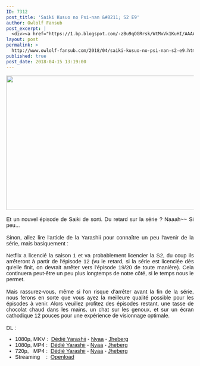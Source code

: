 ```yaml
---
ID: 7312
post_title: 'Saiki Kusuo no Psi-nan &#8211; S2 E9'
author: Owlolf Fansub
post_excerpt: |
  <div><a href="https://1.bp.blogspot.com/-zBu9qOGRrsk/WtMxVk1KuHI/AAAAAAAAB4I/oIJ7w_TQCfcclsJV7sVB_HUXnP8GdWDzgCLcBGAs/s1600/veiyUTQ.png"><img border="0" height="360" src="https://1.bp.blogspot.com/-zBu9qOGRrsk/WtMxVk1KuHI/AAAAAAAAB4I/oIJ7w_TQCfcclsJV7sVB_HUXnP8GdWDzgCLcBGAs/s640/veiyUTQ.png" width="640"></a></div><br><div><span>Et un nouvel &eacute;pisode de Saiki de sorti. Du retard sur la s&eacute;rie ? Naaah~~ Si peu...</span></div><div><br></div><div><span>Sinon, allez lire l'article de la Yarashii pour conna&icirc;tre un peu l'avenir de la s&eacute;rie, mais basiquement :</span></div><div><span><br></span></div><div><span>Netflix a licenci&eacute; la saison 1 et va probablement licencier la S2, du coup ils arr&ecirc;teront &agrave; partir de l'&eacute;pisode 12 (vu le retard, si la s&eacute;rie est licenci&eacute;e d&egrave;s qu'elle finit, on devrait arr&ecirc;ter vers l'&eacute;pisode 19/20 de toute mani&egrave;re). Cela continuera peut-&ecirc;tre un peu plus longtemps de notre c&ocirc;t&eacute;, si le temps nous le permet.</span></div><div><br></div><div><span>Mais rassurez-vous, m&ecirc;me si l'on risque d'arr&ecirc;ter avant la fin de la s&eacute;rie, nous ferons en sorte que vous ayez la meilleure qualit&eacute; possible pour les &eacute;pisodes &agrave; venir. Alors veuillez profitez des &eacute;pisodes restant, une tasse de chocolat chaud dans les mains, un chat sur les genoux, et sur un &eacute;cran cathodique 12 pouces pour une exp&eacute;rience de visionnage optimale. </span></div><br><span>DL :&nbsp;</span><br><a name="more"></a><ul><span><li>1080p, MKV :&nbsp; <a href="https://ddl.yarashii.fr/Animes/Saiki%20Kusuo/Saison%202/FHD10/%5BYarashii%20-%20Owlolf%5D%20Saiki%20Kusuo%20no%20Psi%20Nan%20S2%2009%20-%20FHD%2010%20bits.mkv">D&eacute;di&eacute; Yarashii</a><span> - </span><a href="https://nyaa.si/view/1026963">Nyaa</a><span> - </span><a href="http://jheberg.net/captcha/yarashii-owlolf-saiki-kusuo-no-psi-nan-s2-09-fhd-1/">Jheberg</a></li><li><span>1080p, MP4 :</span><span>&nbsp;&nbsp;</span><a href="https://ddl.yarashii.fr/Animes/Saiki%20Kusuo/Saison%202/FHD8/%5BYarashii%20-%20Owlolf%5D%20Saiki%20Kusuo%20no%20Psi%20Nan%20S2%2009%20-%20FHD%208%20bits.mp4">D&eacute;di&eacute; Yarashii</a><span>&nbsp;-&nbsp;</span><a href="https://nyaa.si/view/1026962">Nyaa</a><span>&nbsp;-&nbsp;</span><a href="http://jheberg.net/captcha/yarashii-owlolf-saiki-kusuo-no-psi-nan-s2-09-hd-8/">Jheberg</a></li><li><span>720p, &nbsp; MP4 :</span><span>&nbsp;&nbsp;</span><a href="https://ddl.yarashii.fr/Animes/Saiki%20Kusuo/Saison%202/HD8/%5BYarashii%20-%20Owlolf%5D%20Saiki%20Kusuo%20no%20Psi%20Nan%20S2%2009%20-%20HD%208%20bits.mp4">D&eacute;di&eacute; Yarashii</a><span>&nbsp;-&nbsp;</span><a href="https://nyaa.si/view/1026961">Nyaa</a><span>&nbsp;-&nbsp;</span><a href="http://jheberg.net/captcha/yarashii-owlolf-saiki-kusuo-no-psi-nan-s2-08-hd-2/">Jheberg</a></li><li>Streaming &nbsp; &nbsp;: &nbsp;<a href="https://openload.co/embed/KvKMiwQP57w/%5BYarashii_-_Owlolf%5D_Saiki_Kusuo_no_%CE%A8-nan_S2_-_09_VOSTFR_%281920x1080_x264_AAC_8_bits%29.mp4">Openload</a></li></span></ul>
layout: post
permalink: >
  http://www.owlolf-fansub.com/2018/04/saiki-kusuo-no-psi-nan-s2-e9.html
published: true
post_date: 2018-04-15 13:19:00
---
```

<div class="separator" style="clear: both; text-align: center;"><a href="https://1.bp.blogspot.com/-zBu9qOGRrsk/WtMxVk1KuHI/AAAAAAAAB4I/oIJ7w_TQCfcclsJV7sVB_HUXnP8GdWDzgCLcBGAs/s1600/veiyUTQ.png" imageanchor="1"><img border="0" data-original-height="900" data-original-width="1600" height="360" src="https://united-subs.dearclouds.com/wp-content/uploads/2018/05/a069349792a79ea1e1a64b03ddc8580d.jpg" width="640" /></a></div><br /><div style="text-align: justify;"><span style="font-family: &quot;arial&quot; , &quot;helvetica&quot; , sans-serif; font-size: 11pt;">Et un nouvel épisode de Saiki de sorti. Du retard sur la série ? Naaah~~ Si peu...</span></div><div style="text-align: justify;"><br /></div><div style="text-align: justify;"><span style="font-family: &quot;arial&quot; , &quot;helvetica&quot; , sans-serif; font-size: 11pt;">Sinon, allez lire l'article de la Yarashii pour connaître un peu l'avenir de la série, mais basiquement :</span></div><div style="text-align: justify;"><span style="font-family: &quot;arial&quot; , &quot;helvetica&quot; , sans-serif; font-size: 11pt;"><br /></span></div><div style="text-align: justify;"><span style="font-family: &quot;arial&quot; , &quot;helvetica&quot; , sans-serif; font-size: 11pt;">Netflix a licencié la saison 1 et va probablement licencier la S2, du coup ils arrêteront à partir de l'épisode 12 (vu le retard, si la série est licenciée dès qu'elle finit, on devrait arrêter vers l'épisode 19/20 de toute manière). Cela continuera peut-être un peu plus longtemps de notre côté, si le temps nous le permet.</span></div><div style="text-align: justify;"><br /></div><div style="text-align: justify;"><span style="font-family: &quot;arial&quot; , &quot;helvetica&quot; , sans-serif; font-size: 11pt;">Mais rassurez-vous, même si l'on risque d'arrêter avant la fin de la série, nous ferons en sorte que vous ayez la meilleure qualité possible pour les épisodes à venir. Alors veuillez profitez des épisodes restant, une tasse de chocolat chaud dans les mains, un chat sur les genoux, et sur un écran cathodique 12 pouces pour une expérience de visionnage optimale. </span></div><br /><span style="font-family: &quot;arial&quot; , &quot;helvetica&quot; , sans-serif; font-size: 11pt;">DL :&nbsp;</span><br /><a name='more'></a><ul><span style="font-family: &quot;arial&quot; , &quot;helvetica&quot; , sans-serif; font-size: 11pt;"><li>1080p, MKV :&nbsp; <a href="https://ddl.yarashii.fr/Animes/Saiki%20Kusuo/Saison%202/FHD10/%5BYarashii%20-%20Owlolf%5D%20Saiki%20Kusuo%20no%20Psi%20Nan%20S2%2009%20-%20FHD%2010%20bits.mkv" style="font-family: arial, helvetica, sans-serif; font-size: 14.6667px;">Dédié Yarashii</a><span style="font-family: &quot;arial&quot; , &quot;helvetica&quot; , sans-serif; font-size: 14.6667px;"> - </span><a href="https://nyaa.si/view/1026963" style="font-family: arial, helvetica, sans-serif; font-size: 14.6667px;">Nyaa</a><span style="font-family: &quot;arial&quot; , &quot;helvetica&quot; , sans-serif; font-size: 14.6667px;"> - </span><a href="http://jheberg.net/captcha/yarashii-owlolf-saiki-kusuo-no-psi-nan-s2-09-fhd-1/" style="font-family: arial, helvetica, sans-serif; font-size: 14.6667px;">Jheberg</a></li><li><span style="font-family: &quot;arial&quot; , &quot;helvetica&quot; , sans-serif; font-size: 14.6667px;">1080p, MP4 :</span><span style="font-family: &quot;arial&quot; , &quot;helvetica&quot; , sans-serif; font-size: 14.6667px;">&nbsp;&nbsp;</span><a href="https://ddl.yarashii.fr/Animes/Saiki%20Kusuo/Saison%202/FHD8/%5BYarashii%20-%20Owlolf%5D%20Saiki%20Kusuo%20no%20Psi%20Nan%20S2%2009%20-%20FHD%208%20bits.mp4" style="font-family: arial, helvetica, sans-serif; font-size: 14.6667px;">Dédié Yarashii</a><span style="font-family: &quot;arial&quot; , &quot;helvetica&quot; , sans-serif; font-size: 14.6667px;">&nbsp;-&nbsp;</span><a href="https://nyaa.si/view/1026962" style="font-family: arial, helvetica, sans-serif; font-size: 14.6667px;">Nyaa</a><span style="font-family: &quot;arial&quot; , &quot;helvetica&quot; , sans-serif; font-size: 14.6667px;">&nbsp;-&nbsp;</span><a href="http://jheberg.net/captcha/yarashii-owlolf-saiki-kusuo-no-psi-nan-s2-09-hd-8/" style="font-family: arial, helvetica, sans-serif; font-size: 14.6667px;">Jheberg</a></li><li><span style="font-family: &quot;arial&quot; , &quot;helvetica&quot; , sans-serif; font-size: 14.6667px;">720p, &nbsp; MP4 :</span><span style="font-family: &quot;arial&quot; , &quot;helvetica&quot; , sans-serif; font-size: 14.6667px;">&nbsp;&nbsp;</span><a href="https://ddl.yarashii.fr/Animes/Saiki%20Kusuo/Saison%202/HD8/%5BYarashii%20-%20Owlolf%5D%20Saiki%20Kusuo%20no%20Psi%20Nan%20S2%2009%20-%20HD%208%20bits.mp4" style="font-family: arial, helvetica, sans-serif; font-size: 14.6667px;">Dédié Yarashii</a><span style="font-family: &quot;arial&quot; , &quot;helvetica&quot; , sans-serif; font-size: 14.6667px;">&nbsp;-&nbsp;</span><a href="https://nyaa.si/view/1026961" style="font-family: arial, helvetica, sans-serif; font-size: 14.6667px;">Nyaa</a><span style="font-family: &quot;arial&quot; , &quot;helvetica&quot; , sans-serif; font-size: 14.6667px;">&nbsp;-&nbsp;</span><a href="http://jheberg.net/captcha/yarashii-owlolf-saiki-kusuo-no-psi-nan-s2-08-hd-2/" style="font-family: arial, helvetica, sans-serif; font-size: 14.6667px;">Jheberg</a></li><li>Streaming &nbsp; &nbsp;: &nbsp;<a href="https://openload.co/embed/KvKMiwQP57w/%5BYarashii_-_Owlolf%5D_Saiki_Kusuo_no_%CE%A8-nan_S2_-_09_VOSTFR_%281920x1080_x264_AAC_8_bits%29.mp4" style="font-family: arial, helvetica, sans-serif; font-size: 14.6667px;">Openload</a></li></span></ul>